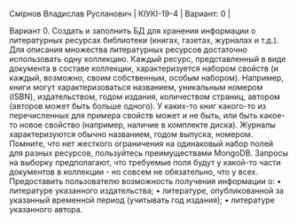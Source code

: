 Смірнов Владислав Русланович |
КІУКІ-19-4 | Вариант: 0 |

Вариант 0. Создать и заполнить БД для хранения информации о литературных ресурсах библиотеки (книгах, газетах, журналах и т.д.). Для описания множества литературных ресурсов достаточно использовать одну коллекцию. Каждый ресурс, представленный в виде документа в составе коллекции, характеризуется набором свойств (и каждый, возможно, своим собственным, особым набором). Например, книги могут характеризоваться названием, уникальным номером (ISBN), издательством, годом издания, количеством страниц, автором (авторов может быть больше одного). У каких-то книг какого-то из перечисленных для примера свойств может и не быть, или быть какое-то новое свойство (например, наличие в комплекте диска). Журналы характеризуются обычно названием, годом выпуска, номером. Помните, что нет жесткого ограничения на одинаковый набор полей для разных ресурсов, пользуйтесь преимуществами MongoDB. Запросы на выборку предполагают, что требуемые поля будут у какой-то части документов в коллекции - но совсем не обязательно, что у всех.
Предоставить пользователю возможность получения информации о:
•	литературе указанного издательства;
•	литературе, опубликованной за указанный временной период (учитывать год издания);
•	литературе указанного автора.
